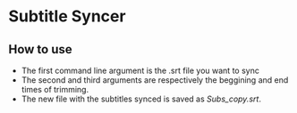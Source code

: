 # Subtitle Syncer

## How to use

- The first command line argument is the .srt file you want to sync
- The second and third arguments are respectively the beggining and end times of trimming.
- The new file with the subtitles synced is saved as _Subs_copy.srt_.
